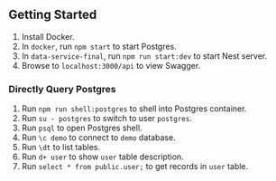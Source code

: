 ## Getting Started

1. Install Docker.
2. In `docker`, run `npm start` to start Postgres.
3. In `data-service-final`, run `npm run start:dev` to start Nest server.
4. Browse to `localhost:3000/api` to view Swagger.

### Directly Query Postgres

1. Run `npm run shell:postgres` to shell into Postgres container.
2. Run `su - postgres` to switch to user `postgres`.
3. Run `psql` to open Postgres shell.
4. Run `\c demo` to connect to `demo` database.
5. Run `\dt` to list tables.
6. Run `d+ user` to show `user` table description.
7. Run `select * from public.user;` to get records in `user` table.
